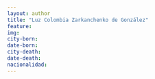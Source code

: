 ```yaml
---
layout: author
title: "Luz Colombia Zarkanchenko de González"
feature:
img: 
city-born:
date-born: 
city-death: 
date-death:
nacionalidad:
---
```

